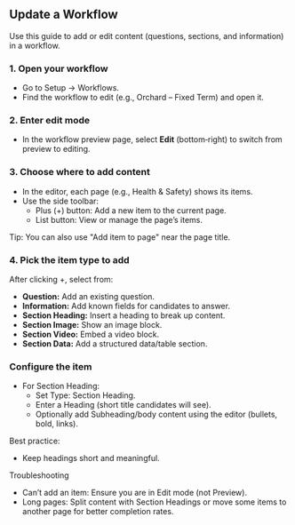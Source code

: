 ## Update a Workflow

Use this guide to add or edit content (questions, sections, and information) in a workflow.

### 1. Open your workflow
- Go to Setup → Workflows.
- Find the workflow to edit (e.g., Orchard – Fixed Term) and open it.

### 2. Enter edit mode
- In the workflow preview page, select **Edit** (bottom‑right) to switch from preview to editing.

### 3. Choose where to add content
- In the editor, each page (e.g., Health & Safety) shows its items.
- Use the side toolbar:
    - Plus (+) button: Add a new item to the current page.
    - List button: View or manage the page’s items.

Tip: You can also use "Add item to page" near the page title.

### 4. Pick the item type to add
After clicking +, select from:
- **Question:** Add an existing question.
- **Information:** Add known fields for candidates to answer.
- **Section Heading:** Insert a heading to break up content.
- **Section Image:** Show an image block.
- **Section Video:** Embed a video block.
- **Section Data:** Add a structured data/table section.

### Configure the item
- For Section Heading:
    - Set Type: Section Heading.
    - Enter a Heading (short title candidates will see).
    - Optionally add Subheading/body content using the editor (bullets, bold, links).

Best practice:
- Keep headings short and meaningful.

Troubleshooting
- Can’t add an item: Ensure you are in Edit mode (not Preview).
- Long pages: Split content with Section Headings or move some items to another page for better completion rates.
